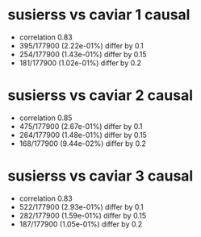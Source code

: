 # susierss vs caviar  1 causal

- correlation 0.83
- 395/177900 (2.22e-01%) differ by 0.1
- 254/177900 (1.43e-01%) differ by 0.15
- 181/177900 (1.02e-01%) differ by 0.2


# susierss vs caviar  2 causal

- correlation 0.85
- 475/177900 (2.67e-01%) differ by 0.1
- 264/177900 (1.48e-01%) differ by 0.15
- 168/177900 (9.44e-02%) differ by 0.2


# susierss vs caviar  3 causal

- correlation 0.83
- 522/177900 (2.93e-01%) differ by 0.1
- 282/177900 (1.59e-01%) differ by 0.15
- 187/177900 (1.05e-01%) differ by 0.2


